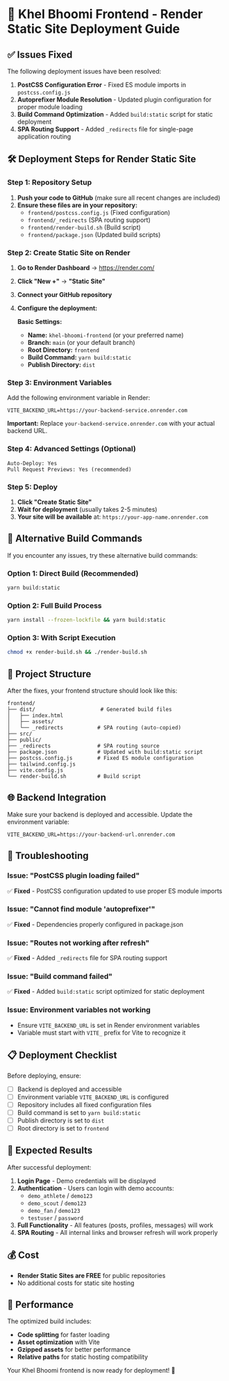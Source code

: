 # 🚀 Khel Bhoomi Frontend - Render Static Site Deployment Guide

## ✅ Issues Fixed

The following deployment issues have been resolved:

1. **PostCSS Configuration Error** - Fixed ES module imports in `postcss.config.js`
2. **Autoprefixer Module Resolution** - Updated plugin configuration for proper module loading
3. **Build Command Optimization** - Added `build:static` script for static deployment
4. **SPA Routing Support** - Added `_redirects` file for single-page application routing

## 🛠️ Deployment Steps for Render Static Site

### Step 1: Repository Setup
1. **Push your code to GitHub** (make sure all recent changes are included)
2. **Ensure these files are in your repository:**
   - `frontend/postcss.config.js` (Fixed configuration)
   - `frontend/_redirects` (SPA routing support)
   - `frontend/render-build.sh` (Build script)
   - `frontend/package.json` (Updated build scripts)

### Step 2: Create Static Site on Render

1. **Go to Render Dashboard** → https://render.com/
2. **Click "New +"** → **"Static Site"**
3. **Connect your GitHub repository**
4. **Configure the deployment:**

   **Basic Settings:**
   - **Name:** `khel-bhoomi-frontend` (or your preferred name)
   - **Branch:** `main` (or your default branch)
   - **Root Directory:** `frontend`
   - **Build Command:** `yarn build:static`
   - **Publish Directory:** `dist`

### Step 3: Environment Variables

Add the following environment variable in Render:

```
VITE_BACKEND_URL=https://your-backend-service.onrender.com
```

**Important:** Replace `your-backend-service.onrender.com` with your actual backend URL.

### Step 4: Advanced Settings (Optional)

```
Auto-Deploy: Yes
Pull Request Previews: Yes (recommended)
```

### Step 5: Deploy

1. **Click "Create Static Site"**
2. **Wait for deployment** (usually takes 2-5 minutes)
3. **Your site will be available** at: `https://your-app-name.onrender.com`

## 🔧 Alternative Build Commands

If you encounter any issues, try these alternative build commands:

### Option 1: Direct Build (Recommended)
```bash
yarn build:static
```

### Option 2: Full Build Process
```bash
yarn install --frozen-lockfile && yarn build:static
```

### Option 3: With Script Execution
```bash
chmod +x render-build.sh && ./render-build.sh
```

## 📁 Project Structure

After the fixes, your frontend structure should look like this:

```
frontend/
├── dist/                     # Generated build files
│   ├── index.html
│   ├── assets/
│   └── _redirects           # SPA routing (auto-copied)
├── src/
├── public/
├── _redirects               # SPA routing source
├── package.json             # Updated with build:static script
├── postcss.config.js        # Fixed ES module configuration
├── tailwind.config.js
├── vite.config.js
└── render-build.sh          # Build script
```

## 🌐 Backend Integration

Make sure your backend is deployed and accessible. Update the environment variable:

```
VITE_BACKEND_URL=https://your-backend-url.onrender.com
```

## 🐛 Troubleshooting

### Issue: "PostCSS plugin loading failed"
✅ **Fixed** - PostCSS configuration updated to use proper ES module imports

### Issue: "Cannot find module 'autoprefixer'"
✅ **Fixed** - Dependencies properly configured in package.json

### Issue: "Routes not working after refresh"
✅ **Fixed** - Added `_redirects` file for SPA routing support

### Issue: "Build command failed"
✅ **Fixed** - Added `build:static` script optimized for static deployment

### Issue: Environment variables not working
- Ensure `VITE_BACKEND_URL` is set in Render environment variables
- Variable must start with `VITE_` prefix for Vite to recognize it

## 📋 Deployment Checklist

Before deploying, ensure:

- [ ] Backend is deployed and accessible
- [ ] Environment variable `VITE_BACKEND_URL` is configured
- [ ] Repository includes all fixed configuration files
- [ ] Build command is set to `yarn build:static`
- [ ] Publish directory is set to `dist`
- [ ] Root directory is set to `frontend`

## 🎯 Expected Results

After successful deployment:

1. **Login Page** - Demo credentials will be displayed
2. **Authentication** - Users can login with demo accounts:
   - `demo_athlete` / `demo123`
   - `demo_scout` / `demo123`  
   - `demo_fan` / `demo123`
   - `testuser` / `password`
3. **Full Functionality** - All features (posts, profiles, messages) will work
4. **SPA Routing** - All internal links and browser refresh will work properly

## 💰 Cost

- **Render Static Sites are FREE** for public repositories
- No additional costs for static site hosting

## 🚀 Performance

The optimized build includes:
- **Code splitting** for faster loading
- **Asset optimization** with Vite
- **Gzipped assets** for better performance
- **Relative paths** for static hosting compatibility

Your Khel Bhoomi frontend is now ready for deployment! 🎉